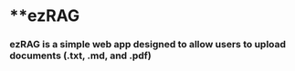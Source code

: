 # **ezRAG
### ezRAG is a simple web app designed to allow users to upload documents (.txt, .md, and .pdf)
